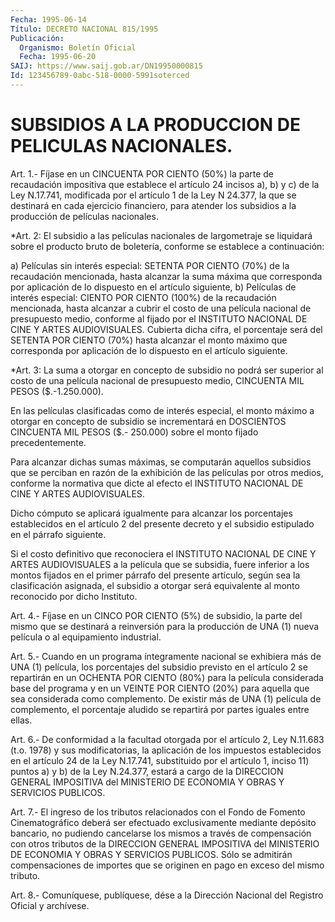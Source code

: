 ```yaml
---
Fecha: 1995-06-14
Título: DECRETO NACIONAL 815/1995
Publicación:
  Organismo: Boletín Oficial
  Fecha: 1995-06-20
SAIJ: https://www.saij.gob.ar/DN19950000815
Id: 123456789-0abc-518-0000-5991soterced
---
```

# SUBSIDIOS A LA PRODUCCION DE PELICULAS NACIONALES.

<a id="1"></a>
Art.  1.-  Fíjase en un CINCUENTA POR CIENTO (50%) la parte de recaudación impositiva  que establece el artículo 24 incisos a), b) y c) de la Ley N.17.741,  modificada  por el artículo 1 de la Ley N 24.377,  la  que  se destinará en cada ejercicio  financiero, para atender los subsidios  a  la  producción  de  películas nacionales.

<a id="2"></a>
*Art. 2: El subsidio a las películas nacionales de largometraje se liquidará sobre el  producto  bruto  de  boletería,  conforme se establece  a  continuación:

a) Películas sin  interés  especial: SETENTA POR CIENTO (70%) de la recaudación  mencionada, hasta alcanzar la suma máxima que corresponda por aplicación  de  lo dispuesto  en  el  artículo siguiente, b)  Películas  de  interés especial: CIENTO POR CIENTO (100%) de la recaudación mencionada, hasta alcanzar a cubrir el costo de una película  nacional  de presupuesto medio, conforme al fijado por el INSTITUTO NACIONAL DE CINE Y ARTES AUDIOVISUALES. Cubierta dicha cifra, el porcentaje será del SETENTA POR CIENTO (70%) hasta alcanzar el monto máximo que corresponda por aplicación de lo dispuesto en el artículo siguiente.

<a id="3"></a>
*Art. 3: La suma a otorgar en concepto  de subsidio no podrá ser superior al costo de una película nacional de presupuesto medio, CINCUENTA MIL PESOS ($.-1.250.000).

En  las películas clasificadas como de interés especial,  el  monto máximo  a  otorgar  en  concepto de subsidio se incrementará en DOSCIENTOS CINCUENTA MIL PESOS  ($.-  250.000) sobre el monto fijado precedentemente.

Para   alcanzar  dichas  sumas  máximas,  se  computarán  aquellos subsidios  que  se  perciban  en  razón  de  la  exhibición  de las películas  por  otros  medios,  conforme  la normativa que dicte al efecto  el  INSTITUTO  NACIONAL  DE  CINE  Y  ARTES  AUDIOVISUALES.

Dicho cómputo se aplicará igualmente para alcanzar los porcentajes establecidos en el artículo 2 del presente decreto  y  el  subsidio estipulado en el párrafo siguiente.

Si  el  costo definitivo que reconociera el INSTITUTO NACIONAL  DE CINE Y ARTES  AUDIOVISUALES  a  la película que se subsidia, fuere inferior a los montos fijados en  el  primer  párrafo del presente artículo,  según  sea  la clasificación asignada,  el  subsidio  a otorgar será equivalente  al  monto  reconocido por dicho Instituto.

<a id="4"></a>
Art.  4.-  Fíjase  en un CINCO POR CIENTO (5%) de subsidio, la parte del mismo que se destinará  a  reinversión para la producción de UNA (1) nueva película o al equipamiento industrial.

<a id="5"></a>
Art.  5.-  Cuando  en  un  programa  íntegramente  nacional se exhibiera  más  de  UNA  (1) película, los porcentajes del subsidio previsto en el artículo 2  se  repartirán  en un OCHENTA POR CIENTO (80%)  para  la  película considerada base del  programa  y  en  un VEINTE POR CIENTO  (20%)  para  aquella  que  sea  considerada como complemento. De existir más de UNA (1) película de complemento,  el porcentaje  aludido  se  repartirá  por partes iguales entre ellas.

<a id="6"></a>
Art. 6.- De conformidad a la facultad otorgada por el artículo 2, Ley  N.11.683 (t.o. 1978) y sus modificatorias, la aplicación de los impuestos  establecidos  en  el artículo 24 de la Ley N.17.741, substituido por el artículo 1, inciso  11) puntos a) y b) de la Ley N.24.377,  estará a cargo de la DIRECCION  GENERAL IMPOSITIVA  del MINISTERIO DE ECONOMIA Y OBRAS Y SERVICIOS PUBLICOS.

<a id="7"></a>
Art.  7.- El ingreso de los tributos relacionados con el Fondo de  Fomento Cinematográfico  deberá  ser  efectuado  exclusivamente mediante  depósito  bancario,  no  pudiendo cancelarse los mismos a través de compensación con otros tributos  de  la DIRECCION GENERAL IMPOSITIVA  del  MINISTERIO  DE  ECONOMIA  Y  OBRAS  Y    SERVICIOS PUBLICOS.  Sólo  se  admitirán  compensaciones  de importes que  se originen en pago en exceso del mismo tributo.

<a id="8"></a>
Art. 8.- Comuníquese, publíquese, dése a la Dirección Nacional del Registro Oficial y archívese.